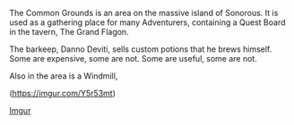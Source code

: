 The Common Grounds is an area on the massive island of Sonorous. It is used as a gathering place for many Adventurers, containing a Quest Board in the tavern, The Grand Flagon.

The barkeep, Danno Deviti, sells custom potions that he brews himself. Some are expensive, some are not. Some are useful, some are not.

Also in the area is a Windmill, 

(https://imgur.com/Y5r53mt)

[Imgur](https://i.imgur.com/UkabXCU.png)

